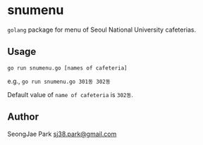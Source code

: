 snumenu
=======

`golang` package for menu of Seoul National University cafeterias.


Usage
-----

`go run snumenu.go [names of cafeteria]`

e.g., `go run snumenu.go 301동 302동`

Default value of `name of cafeteria` is `302동`.


Author
------

SeongJae Park <sj38.park@gmail.com>

